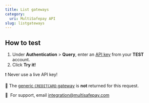 ```yaml
---
title: List gateways
category:
  uri: MultiSafepay API
slug: listgateways
---
```


## How to test

1. Under **Authentication** > **Query**, enter an [API key](/docs/sites#site-id-api-key-and-security-code) from your **TEST** account.
2. Click **Try it!**

❗️ Never use a live API key!

📘 The [generic `CREDITCARD` gateway](/docs/card-payments#generic-gateway) is **not** returned for this request. 

💬  For support, email [integration@multisafepay.com](mailto:integration@multisafepay.com)


